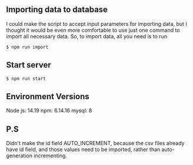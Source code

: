 ## Importing data to database

I could make the script to accept input parameters for importing data, but I thought it would be even more comfortable to use just one command to import all necessary data.
So, to import data, all you need is to run

```shell
$ npm run import
```

## Start server

```shell
$ npm run start
```

## Environment Versions

Node js: 14.19
npm: 6.14.16
mysql: 8

## P.S

Didn't make the id field AUTO_INCREMENT, because the csv files already have id field, and those values need to be imported, rather than auto-generation incrementing.
